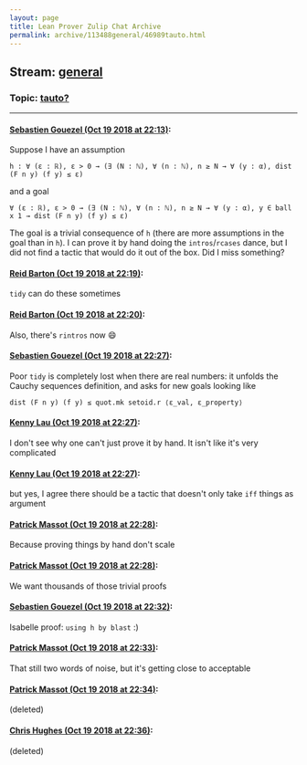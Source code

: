 ```yaml
---
layout: page
title: Lean Prover Zulip Chat Archive 
permalink: archive/113488general/46989tauto.html
---
```


## Stream: [general](index.html)
### Topic: [tauto?](46989tauto.html)

---

#### [Sebastien Gouezel (Oct 19 2018 at 22:13)](https://leanprover.zulipchat.com/#narrow/stream/113488-general/topic/tauto%3F/near/136135863):
Suppose I have an assumption
```lean
h : ∀ (ε : ℝ), ε > 0 → (∃ (N : ℕ), ∀ (n : ℕ), n ≥ N → ∀ (y : α), dist (F n y) (f y) ≤ ε)
```
and a goal
```lean
∀ (ε : ℝ), ε > 0 → (∃ (N : ℕ), ∀ (n : ℕ), n ≥ N → ∀ (y : α), y ∈ ball x 1 → dist (F n y) (f y) ≤ ε)
```
The goal is a trivial consequence of `h` (there are more assumptions in the goal than in `h`). I can prove it by hand doing the `intros`/`rcases` dance, but I did not find a tactic that would do it out of the box. Did I miss something?

#### [Reid Barton (Oct 19 2018 at 22:19)](https://leanprover.zulipchat.com/#narrow/stream/113488-general/topic/tauto%3F/near/136136157):
`tidy` can do these sometimes

#### [Reid Barton (Oct 19 2018 at 22:20)](https://leanprover.zulipchat.com/#narrow/stream/113488-general/topic/tauto%3F/near/136136222):
Also, there's `rintros` now :smile:

#### [Sebastien Gouezel (Oct 19 2018 at 22:27)](https://leanprover.zulipchat.com/#narrow/stream/113488-general/topic/tauto%3F/near/136136571):
Poor `tidy` is completely lost when there are real numbers: it unfolds the Cauchy sequences definition, and asks for new goals looking like
```lean
dist (F n y) (f y) ≤ quot.mk setoid.r ⟨ε_val, ε_property⟩
```

#### [Kenny Lau (Oct 19 2018 at 22:27)](https://leanprover.zulipchat.com/#narrow/stream/113488-general/topic/tauto%3F/near/136136596):
I don't see why one can't just prove it by hand. It isn't like it's very complicated

#### [Kenny Lau (Oct 19 2018 at 22:27)](https://leanprover.zulipchat.com/#narrow/stream/113488-general/topic/tauto%3F/near/136136609):
but yes, I agree there should be a tactic that doesn't only take `iff` things as argument

#### [Patrick Massot (Oct 19 2018 at 22:28)](https://leanprover.zulipchat.com/#narrow/stream/113488-general/topic/tauto%3F/near/136136655):
Because proving things by hand don't scale

#### [Patrick Massot (Oct 19 2018 at 22:28)](https://leanprover.zulipchat.com/#narrow/stream/113488-general/topic/tauto%3F/near/136136663):
We want thousands of those trivial proofs

#### [Sebastien Gouezel (Oct 19 2018 at 22:32)](https://leanprover.zulipchat.com/#narrow/stream/113488-general/topic/tauto%3F/near/136136894):
Isabelle proof: `using h by blast` :)

#### [Patrick Massot (Oct 19 2018 at 22:33)](https://leanprover.zulipchat.com/#narrow/stream/113488-general/topic/tauto%3F/near/136136930):
That still two words of noise, but it's getting close to acceptable

#### [Patrick Massot (Oct 19 2018 at 22:34)](https://leanprover.zulipchat.com/#narrow/stream/113488-general/topic/tauto%3F/near/136136964):
(deleted)

#### [Chris Hughes (Oct 19 2018 at 22:36)](https://leanprover.zulipchat.com/#narrow/stream/113488-general/topic/tauto%3F/near/136137144):
(deleted)

